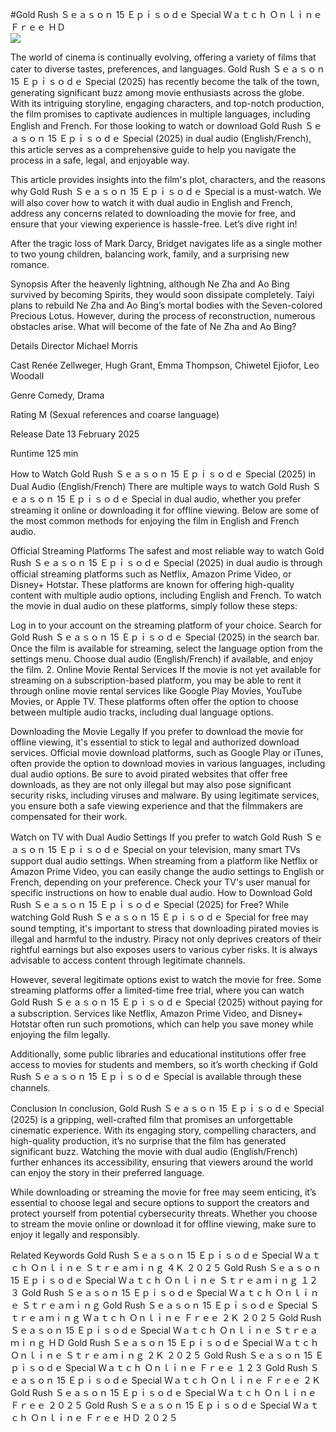 #Gold Rush Ｓｅａｓｏｎ 15 Ｅｐｉｓｏｄｅ Special Ｗａｔｃｈ Ｏｎｌｉｎｅ Ｆｒｅｅ ＨＤ  
[![](https://i.imgur.com/qSNzIqt.png)](https://movie.rssnews.media/xNjYWGQyo.php)  
  
The world of cinema is continually evolving, offering a variety of films that cater to diverse tastes, preferences, and languages. Gold Rush Ｓｅａｓｏｎ 15 Ｅｐｉｓｏｄｅ Special (2025) has recently become the talk of the town, generating significant buzz among movie enthusiasts across the globe. With its intriguing storyline, engaging characters, and top-notch production, the film promises to captivate audiences in multiple languages, including English and French. For those looking to watch or download Gold Rush Ｓｅａｓｏｎ 15 Ｅｐｉｓｏｄｅ Special (2025) in dual audio (English/French), this article serves as a comprehensive guide to help you navigate the process in a safe, legal, and enjoyable way.

This article provides insights into the film's plot, characters, and the reasons why Gold Rush Ｓｅａｓｏｎ 15 Ｅｐｉｓｏｄｅ Special is a must-watch. We will also cover how to watch it with dual audio in English and French, address any concerns related to downloading the movie for free, and ensure that your viewing experience is hassle-free. Let’s dive right in!

After the tragic loss of Mark Darcy, Bridget navigates life as a single mother to two young children, balancing work, family, and a surprising new romance.

Synopsis
After the heavenly lightning, although Ne Zha and Ao Bing survived by becoming Spirits, they would soon dissipate completely. Taiyi plans to rebuild Ne Zha and Ao Bing’s mortal bodies with the Seven-colored Precious Lotus. However, during the process of reconstruction, numerous obstacles arise. What will become of the fate of Ne Zha and Ao Bing?

Details
Director Michael Morris

Cast Renée Zellweger, Hugh Grant, Emma Thompson, Chiwetel Ejiofor, Leo Woodall

Genre Comedy, Drama

Rating M (Sexual references and coarse language)

Release Date 13 February 2025

Runtime 125 min

How to Watch Gold Rush Ｓｅａｓｏｎ 15 Ｅｐｉｓｏｄｅ Special (2025) in Dual Audio (English/French)
There are multiple ways to watch Gold Rush Ｓｅａｓｏｎ 15 Ｅｐｉｓｏｄｅ Special in dual audio, whether you prefer streaming it online or downloading it for offline viewing. Below are some of the most common methods for enjoying the film in English and French audio.

Official Streaming Platforms The safest and most reliable way to watch Gold Rush Ｓｅａｓｏｎ 15 Ｅｐｉｓｏｄｅ Special (2025) in dual audio is through official streaming platforms such as Netflix, Amazon Prime Video, or Disney+ Hotstar. These platforms are known for offering high-quality content with multiple audio options, including English and French.
To watch the movie in dual audio on these platforms, simply follow these steps:

Log in to your account on the streaming platform of your choice. Search for Gold Rush Ｓｅａｓｏｎ 15 Ｅｐｉｓｏｄｅ Special (2025) in the search bar. Once the film is available for streaming, select the language option from the settings menu. Choose dual audio (English/French) if available, and enjoy the film. 2. Online Movie Rental Services If the movie is not yet available for streaming on a subscription-based platform, you may be able to rent it through online movie rental services like Google Play Movies, YouTube Movies, or Apple TV. These platforms often offer the option to choose between multiple audio tracks, including dual language options.

Downloading the Movie Legally If you prefer to download the movie for offline viewing, it's essential to stick to legal and authorized download services. Official movie download platforms, such as Google Play or iTunes, often provide the option to download movies in various languages, including dual audio options.
Be sure to avoid pirated websites that offer free downloads, as they are not only illegal but may also pose significant security risks, including viruses and malware. By using legitimate services, you ensure both a safe viewing experience and that the filmmakers are compensated for their work.

Watch on TV with Dual Audio Settings If you prefer to watch Gold Rush Ｓｅａｓｏｎ 15 Ｅｐｉｓｏｄｅ Special on your television, many smart TVs support dual audio settings. When streaming from a platform like Netflix or Amazon Prime Video, you can easily change the audio settings to English or French, depending on your preference. Check your TV's user manual for specific instructions on how to enable dual audio.
How to Download Gold Rush Ｓｅａｓｏｎ 15 Ｅｐｉｓｏｄｅ Special (2025) for Free?
While watching Gold Rush Ｓｅａｓｏｎ 15 Ｅｐｉｓｏｄｅ Special for free may sound tempting, it's important to stress that downloading pirated movies is illegal and harmful to the industry. Piracy not only deprives creators of their rightful earnings but also exposes users to various cyber risks. It is always advisable to access content through legitimate channels.

However, several legitimate options exist to watch the movie for free. Some streaming platforms offer a limited-time free trial, where you can watch Gold Rush Ｓｅａｓｏｎ 15 Ｅｐｉｓｏｄｅ Special (2025) without paying for a subscription. Services like Netflix, Amazon Prime Video, and Disney+ Hotstar often run such promotions, which can help you save money while enjoying the film legally.

Additionally, some public libraries and educational institutions offer free access to movies for students and members, so it’s worth checking if Gold Rush Ｓｅａｓｏｎ 15 Ｅｐｉｓｏｄｅ Special is available through these channels.

Conclusion
In conclusion, Gold Rush Ｓｅａｓｏｎ 15 Ｅｐｉｓｏｄｅ Special (2025) is a gripping, well-crafted film that promises an unforgettable cinematic experience. With its engaging story, compelling characters, and high-quality production, it’s no surprise that the film has generated significant buzz. Watching the movie with dual audio (English/French) further enhances its accessibility, ensuring that viewers around the world can enjoy the story in their preferred language.

While downloading or streaming the movie for free may seem enticing, it’s essential to choose legal and secure options to support the creators and protect yourself from potential cybersecurity threats. Whether you choose to stream the movie online or download it for offline viewing, make sure to enjoy it legally and responsibly.

Related Keywords
Gold Rush Ｓｅａｓｏｎ 15 Ｅｐｉｓｏｄｅ Special Ｗａｔｃｈ Ｏｎｌｉｎｅ Ｓｔｒｅａｍｉｎｇ ４Ｋ ２０２５
Gold Rush Ｓｅａｓｏｎ 15 Ｅｐｉｓｏｄｅ Special Ｗａｔｃｈ Ｏｎｌｉｎｅ Ｓｔｒｅａｍｉｎｇ １２３
Gold Rush Ｓｅａｓｏｎ 15 Ｅｐｉｓｏｄｅ Special Ｗａｔｃｈ Ｏｎｌｉｎｅ Ｓｔｒｅａｍｉｎｇ
Gold Rush Ｓｅａｓｏｎ 15 Ｅｐｉｓｏｄｅ Special Ｓｔｒｅａｍｉｎｇ Ｗａｔｃｈ Ｏｎｌｉｎｅ Ｆｒｅｅ ２Ｋ ２０２５
Gold Rush Ｓｅａｓｏｎ 15 Ｅｐｉｓｏｄｅ Special Ｗａｔｃｈ Ｏｎｌｉｎｅ Ｓｔｒｅａｍｉｎｇ ＨＤ
Gold Rush Ｓｅａｓｏｎ 15 Ｅｐｉｓｏｄｅ Special Ｗａｔｃｈ Ｏｎｌｉｎｅ Ｓｔｒｅａｍｉｎｇ ２Ｋ ２０２５
Gold Rush Ｓｅａｓｏｎ 15 Ｅｐｉｓｏｄｅ Special Ｗａｔｃｈ Ｏｎｌｉｎｅ Ｆｒｅｅ １２３
Gold Rush Ｓｅａｓｏｎ 15 Ｅｐｉｓｏｄｅ Special Ｗａｔｃｈ Ｏｎｌｉｎｅ Ｆｒｅｅ ２Ｋ
Gold Rush Ｓｅａｓｏｎ 15 Ｅｐｉｓｏｄｅ Special Ｗａｔｃｈ Ｏｎｌｉｎｅ Ｆｒｅｅ ２０２５
Gold Rush Ｓｅａｓｏｎ 15 Ｅｐｉｓｏｄｅ Special Ｗａｔｃｈ Ｏｎｌｉｎｅ Ｆｒｅｅ ＨＤ ２０２５
